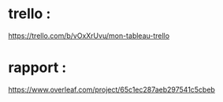# trello : 
https://trello.com/b/vOxXrUvu/mon-tableau-trello

# rapport : 
https://www.overleaf.com/project/65c1ec287aeb297541c5cbeb
